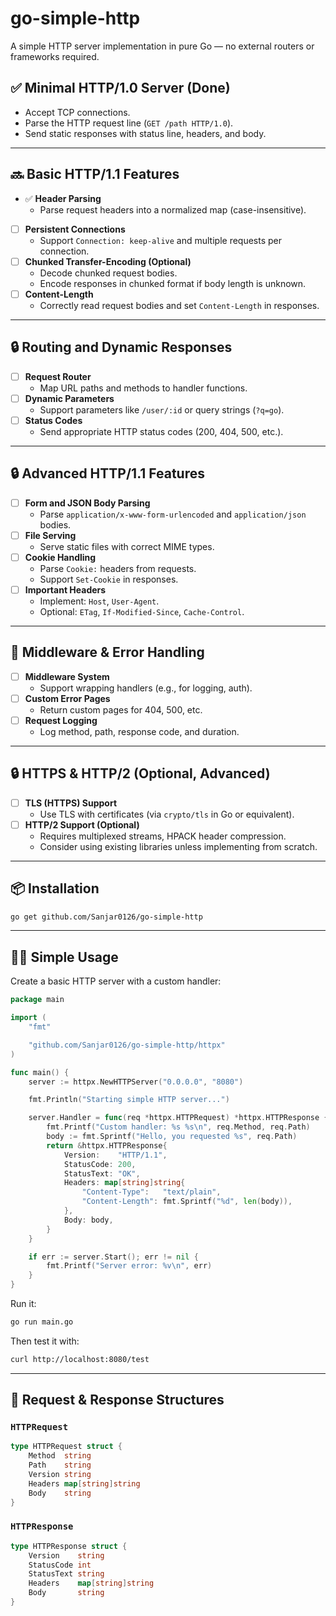 # go-simple-http

A simple HTTP server implementation in pure Go — no external routers or frameworks required.

## ✅ Minimal HTTP/1.0 Server (Done)
- Accept TCP connections.
- Parse the HTTP request line (`GET /path HTTP/1.0`).
- Send static responses with status line, headers, and body.

---

## 🔜 Basic HTTP/1.1 Features
- ✅ **Header Parsing**
  - Parse request headers into a normalized map (case-insensitive).
- [ ] **Persistent Connections**
  - Support `Connection: keep-alive` and multiple requests per connection.
- [ ] **Chunked Transfer-Encoding (Optional)**
  - Decode chunked request bodies.
  - Encode responses in chunked format if body length is unknown.
- [ ] **Content-Length**
  - Correctly read request bodies and set `Content-Length` in responses.

---

## 🔒 Routing and Dynamic Responses
- [ ] **Request Router**
  - Map URL paths and methods to handler functions.
- [ ] **Dynamic Parameters**
  - Support parameters like `/user/:id` or query strings (`?q=go`).
- [ ] **Status Codes**
  - Send appropriate HTTP status codes (200, 404, 500, etc.).

---

## 🔒 Advanced HTTP/1.1 Features
- [ ] **Form and JSON Body Parsing**
  - Parse `application/x-www-form-urlencoded` and `application/json` bodies.
- [ ] **File Serving**
  - Serve static files with correct MIME types.
- [ ] **Cookie Handling**
  - Parse `Cookie:` headers from requests.
  - Support `Set-Cookie` in responses.
- [ ] **Important Headers**
  - Implement: `Host`, `User-Agent`.
  - Optional: `ETag`, `If-Modified-Since`, `Cache-Control`.

---

## 🔧 Middleware & Error Handling
- [ ] **Middleware System**
  - Support wrapping handlers (e.g., for logging, auth).
- [ ] **Custom Error Pages**
  - Return custom pages for 404, 500, etc.
- [ ] **Request Logging**
  - Log method, path, response code, and duration.

---

## 🔒 HTTPS & HTTP/2 (Optional, Advanced)
- [ ] **TLS (HTTPS) Support**
  - Use TLS with certificates (via `crypto/tls` in Go or equivalent).
- [ ] **HTTP/2 Support (Optional)**
  - Requires multiplexed streams, HPACK header compression.
  - Consider using existing libraries unless implementing from scratch.

---

## 📦 Installation

```bash
go get github.com/Sanjar0126/go-simple-http
```

---

## 🧑‍💻 Simple Usage

Create a basic HTTP server with a custom handler:

```go
package main

import (
	"fmt"

	"github.com/Sanjar0126/go-simple-http/httpx"
)

func main() {
	server := httpx.NewHTTPServer("0.0.0.0", "8080")

	fmt.Println("Starting simple HTTP server...")

	server.Handler = func(req *httpx.HTTPRequest) *httpx.HTTPResponse {
		fmt.Printf("Custom handler: %s %s\n", req.Method, req.Path)
		body := fmt.Sprintf("Hello, you requested %s", req.Path)
		return &httpx.HTTPResponse{
			Version:    "HTTP/1.1",
			StatusCode: 200,
			StatusText: "OK",
			Headers: map[string]string{
				"Content-Type":   "text/plain",
				"Content-Length": fmt.Sprintf("%d", len(body)),
			},
			Body: body,
		}
	}

	if err := server.Start(); err != nil {
		fmt.Printf("Server error: %v\n", err)
	}
}
```

Run it:

```bash
go run main.go
```

Then test it with:

```bash
curl http://localhost:8080/test
```

---

## 🧾 Request & Response Structures

### `HTTPRequest`

```go
type HTTPRequest struct {
	Method  string
	Path    string
	Version string
	Headers map[string]string
	Body    string
}
```

### `HTTPResponse`

```go
type HTTPResponse struct {
	Version    string
	StatusCode int
	StatusText string
	Headers    map[string]string
	Body       string
}
```
